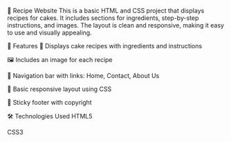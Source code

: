 🍰 Recipe Website
This is a basic HTML and CSS project that displays recipes for cakes. It includes sections for ingredients, step-by-step instructions, and images. The layout is clean and responsive, making it easy to use and visually appealing.

📁 Features
🧁 Displays cake recipes with ingredients and instructions

🖼️ Includes an image for each recipe

🧭 Navigation bar with links: Home, Contact, About Us

📱 Basic responsive layout using CSS

🔻 Sticky footer with copyright

🛠️ Technologies Used
HTML5

CSS3
